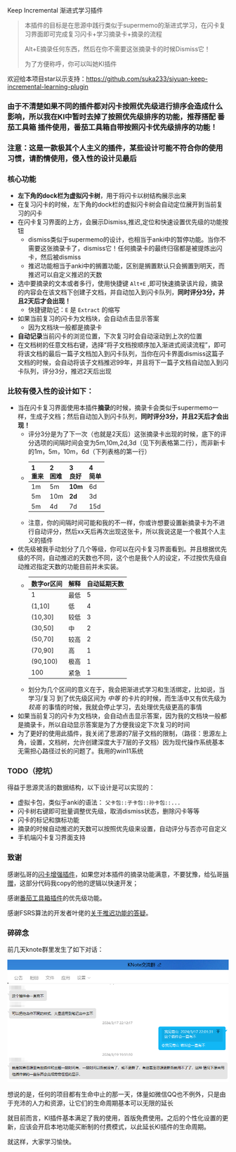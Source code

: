 Keep Incremental 渐进式学习插件

> 本插件的目标是在思源中践行类似于supermemo的渐进式学习，在闪卡复习界面即可完成复习闪卡+学习摘录卡+摘录的流程
> 
> Alt+E摘录任何东西，然后在你不需要这张摘录卡的时候Dismiss它！
> 
> 为了方便称呼，你可以叫她KI插件
> 

欢迎给本项目star以示支持：https://github.com/suka233/siyuan-keep-incremental-learning-plugin

### 由于不清楚如果不同的插件都对闪卡按照优先级进行排序会造成什么影响，所以我在KI中暂时去掉了按照优先级排序的功能，推荐搭配 番茄工具箱 插件使用，番茄工具箱自带按照闪卡优先级排序的功能！

### 注意：这是一款极其个人主义的插件，某些设计可能不符合你的使用习惯，请酌情使用，侵入性的设计见最后

### 核心功能

- **左下角的dock栏为虚拟闪卡树**，用于将闪卡以树结构展示出来
- 在复习闪卡的时候，左下角的dock栏的虚拟闪卡树会自动定位展开到当前复习的闪卡
- 在闪卡复习界面的上方，会展示Dismiss,推迟,定位和快速设置优先级的功能按钮
    - dismiss类似于supermemo的设计，也相当于anki中的暂停功能。当你不需要这张摘录卡了，dismiss它！任何摘录卡的最终归宿都是被提炼出闪卡，然后被dismiss
    - 推迟功能相当于anki中的搁置功能，区别是搁置默认只会搁置到明天，而推迟可以自定义推迟的天数
- 选中要摘录的文本或者多行，使用快捷键 `Alt+E` ,即可快速摘录该片段，摘录的内容会在该文档下创建子文档，并自动加入到闪卡队列，**同时评分3分，并且2天后才会出现！**
  - 快捷键助记：`E` 是 `Extract` 的缩写
- 如果当前复习的闪卡为文档块，会自动点击显示答案
  - 因为文档块一般都是摘录卡
- **自动记录**当前闪卡的浏览位置，下次复习时会自动滚动到上次的位置
- 在文档树的任意文档右键，选择“将子文档按顺序加入渐进式阅读流程”，即可将该文档的最后一篇子文档加入到闪卡队列，当你在闪卡界面dismiss这篇子文档的时候，会自动将该子文档推迟99年，并且将下一篇子文档自动加入到闪卡队列，评分3分，推迟2天后出现



### 比较有侵入性的设计如下：

- 当在闪卡复习界面使用本插件**摘录**的时候，摘录卡会类似于supermemo一样，生成子文档；然后自动加入到闪卡队列，**同时评分3分，并且2天后才会出现！**
  - 评分3分是为了下一次（也就是2天后）这张摘录卡出现的时候，底下的评分选项的间隔时间会变为5m,10m,2d,3d（见下列表格第二行），而非新卡的1m，5m，10m，6d（下列表格的第一行）
  - | 1<br />重来 | 2<br />困难 | 3<br />良好 | 4<br />简单 |
    |-----------|-----------|-----------|-----------|
    | 1m        | 5m        | **10m**   | 6d        |
    | 5m        | 10m       | **2d**    | 3d        |
    | 5m        | 4d        | 7d        | 15d       |
  - 注意，你的间隔时间可能和我的不一样，你或许想要设置新摘录卡为不进行自动评分，然后xx天后再次出现这张卡，所以我说这是一个极其个人主义的插件
- 优先级被我手动划分了几个等级，你可以在闪卡复习界面看到。并且根据优先级的不同，自动推迟的天数也不同，这个也是我个人的设定，不过按优先级自动推迟指定天数的功能目前并未实装。
  - | 数字or区间       | 解释 | 自动延期天数 |
    |--------------|----|--------|
    | 1            | 最低 | 5      |
    | (1,10]<br /> | 低  | 4      |
    | (10,30]      | 较低 | 3      |
    | (30,50]      | 中  | 2      |
    | (50,70]      | 较高 | 2      |
    | (70,90]      | 高  | 1      |
    | (90,100)     | 极高 | 1      |
    | 100          | 紧急 | 1      |
  - 划分为几个区间的意义在于，我会把渐进式学习和生活绑定，比如说，当 学习/复习 到了优先级区间为 *中等* 的卡片的时候，而生活中又有优先级为 *较高* 的事情的时候，我就会停止学习，去处理优先级更高的事情
- 如果当前复习的闪卡为文档块，会自动点击显示答案，因为我的文档块一般都是摘录卡，所以自动显示答案是为了方便我设定下次复习的时间
- 为了更好的使用此插件，我关闭了思源的7层子文档的限制，（路径：思源左上角，设置，文档树，允许创建深度大于7层的子文档）因为现代操作系统基本无需担心路径过长的问题了。我用的win11系统



### TODO（挖坑）

得益于思源灵活的数据结构，以下设计是可以实现的：

- 虚拟卡包，类似于anki的语法： `父卡包::子卡包::孙卡包::...`
- 闪卡树右键即可批量调整优先级，取消dismiss状态，删除闪卡等等
- 闪卡的标记和旗标功能
- 摘录的时候自动推迟的天数可以按照优先级来设置，自动评分与否亦可自定义
- 手机端闪卡复习界面支持


### 致谢

感谢弘哥的[闪卡增强插件](https://github.com/zxhd863943427/siyuan-plugin-flash-enhance)，如果您对本插件的摘录功能满意，不要犹豫，给弘哥[捐赠](https://afdian.net/a/zxhd86)，这部分代码我copy的他的逻辑以快速开发；

感谢[番茄工具箱插件](https://afdian.net/a/playerv5)的优先级功能。

感谢FSRS算法的开发者叶佬的[关于推迟功能的答疑](https://github.com/siyuan-note/siyuan/issues/10423#issuecomment-1962281926)。

### 碎碎念

前几天knote群里发生了如下对话：

![img.png](img%2Fimg.png)

想说的是，任何的项目都有生命中止的那一天，体量如微信QQ也不例外，只是由于充沛的人力和资源，让它们的生命周期基本可以无限的延长

就目前而言，KI插件基本满足了我的使用，首版免费使用。之后的个性化设置的更新，应该会开启本地功能买断制的付费模式，以此延长KI插件的生命周期。

就这样，大家学习愉快。

